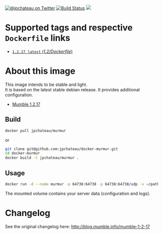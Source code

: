 [![@jpchateau on Twitter](http://img.shields.io/badge/twitter-%40jpchateau-blue.svg?style=flat)](https://twitter.com/jpchateau) [![Build Status](https://travis-ci.org/jpchateau/docker-murmur.svg?branch=master)](https://travis-ci.org/jpchateau/docker-murmur) [![](https://images.microbadger.com/badges/image/jpchateau/docker-murmur.svg)](https://microbadger.com/images/jpchateau/docker-murmur)

# Supported tags and respective `Dockerfile` links

- [`1.2.17`, `latest` (*1.2/Dockerfile*)](https://github.com/jpchateau/docker-murmur/blob/master/1.2/Dockerfile)

# About this image

This image intends to be stable and light.  
It is based on the latest stable debian release.
It provides additional configuration.

* [Mumble 1.2.17](https://wiki.mumble.info/wiki/Main_Page)

## Build

```bash
docker pull jpchateau/murmur
```
or
```bash
git clone git@github.com:jpchateau/docker-murmur.git
cd docker-murmur
docker build -t jpchateau/murmur .
```

## Usage

```bash
docker run -d --name murmur -p 64738:64738 -p 64738:64738/udp -v ~/path/to/data:/data jpchateau/murmur
```

The mounted volume contains your server data (configuration and logs).


# Changelog

See the original changelog here: http://blog.mumble.info/mumble-1-2-17
